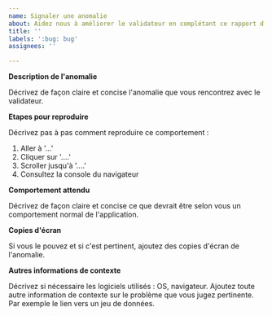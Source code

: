 ```yaml
---
name: Signaler une anomalie
about: Aidez nous à améliorer le validateur en complétant ce rapport d'anomalie.
title: ''
labels: ':bug: bug'
assignees: ''

---
```


**Description de l'anomalie**

Décrivez de façon claire et concise l'anomalie que vous rencontrez avec le validateur.

**Etapes pour reproduire**

Décrivez pas à pas comment reproduire ce comportement :

1. Aller à '...'
2. Cliquer sur '....'
3. Scroller jusqu'à '....'
4. Consultez la console du navigateur

**Comportement attendu**

Décrivez de façon claire et concise ce que devrait être selon vous un comportement normal de l'application.

**Copies d'écran**

Si vous le pouvez et si c'est pertinent, ajoutez des copies d'écran de l'anomalie.

**Autres informations de contexte**

Décrivez si nécessaire les logiciels utilisés : OS, navigateur.
Ajoutez toute autre information de contexte sur le problème que vous jugez pertinente. Par exemple le lien vers un jeu de données.
